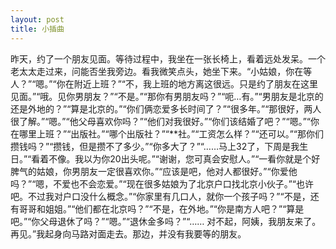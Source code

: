 ```yaml
---
layout: post
title: 小插曲
---
```




昨天，约了一个朋友见面。等待过程中，我坐在一张长椅上，看着远处发呆。一个老太太走过来，问能否坐我旁边。看我微笑点头，她坐下来。“小姑娘，你在等人？”“嗯。”“你在附近上班？”“不，我上班的地方离这很远。只是约了朋友在这里见面。”“哦。见你男朋友？”“不是。”“那你有男朋友吗？”“呃…有。”“男朋友是北京的还是外地的？”“算是北京的。”“你们俩恋爱多长时间了？”“很多年。”“那很好，两人很了解。”“嗯。”“他父母喜欢你吗？”“他们对我很好。”“你们该结婚了吧？”“嗯。”“你在哪里上班？”“出版社。”“哪个出版社？”“**社。”“工资怎么样？”“还可以。”“那你们攒钱吗？”“攒钱，但是攒不了多少。”“你多大了？”“……马上32了，下周是我生日。”“看着不像。我以为你20出头呢。”“谢谢，您可真会安慰人。”“一看你就是个好脾气的姑娘，你男朋友一定很喜欢你。”“应该是吧，他对人都很好。”“你爱他吗？”“嗯，不爱也不会恋爱。”“现在很多姑娘为了北京户口找北京小伙子。”“也许吧。不过我对户口没什么概念。”“你家里有几口人，就你一个孩子吗？”“不是，还有哥哥和姐姐。”“他们都在北京吗？”“不是，在外地。”“你是南方人吧？”“算是吧。”“你父母退休了吗？”“嗯。”“退休金多吗？”“…… 对不起，阿姨，我朋友来了。再见。”我起身向马路对面走去。那边，并没有我要等的朋友。

